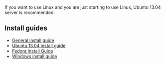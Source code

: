If you want to use Linux and you are just starting to use Linux, Ubuntu 13.04 server is recommended.

## Install guides

* [General install guide](https://github.com/nZEDb/nZEDb/wiki/General-install-guide)
* [Ubuntu 13.04 install guide](https://github.com/nZEDb/nZEDb/wiki/Ubuntu-13.04-install-guide)
* [Fedora Install Guide](https://github.com/nZEDb/nZEDb/wiki/Fedora-Install-Guide)
* [Windows install guide](https://github.com/nZEDb/nZEDb/wiki/Windows-install-guide)